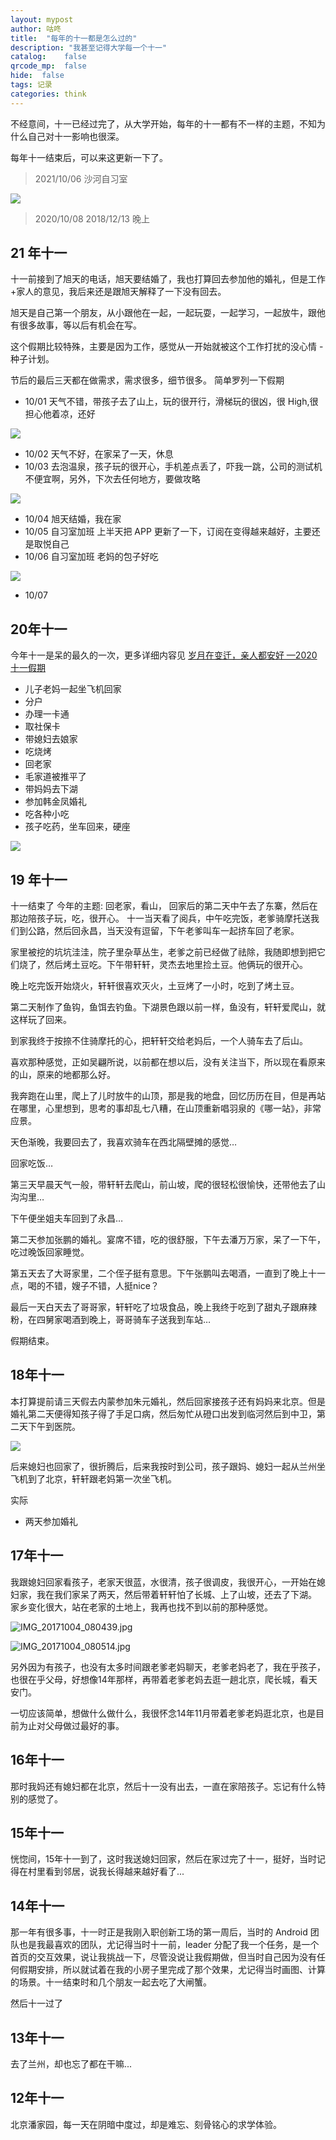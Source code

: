 ```yaml
---
layout: mypost
author: 咕咚
title:  "每年的十一都是怎么过的"
description: "我甚至记得大学每一个十一"
catalog:    false
qrcode_mp:  false
hide:  false
tags: 记录
categories: think 
---
```

不经意间，十一已经过完了，从大学开始，每年的十一都有不一样的主题，不知为什么自己对十一影响也很深。

每年十一结束后，可以来这更新一下了。
> 2021/10/06 沙河自习室

![](https://i.loli.net/2021/10/06/ML3xiVhEokU42pB.jpg)

> 2020/10/08 
> 2018/12/13 晚上

## 21 年十一
十一前接到了旭天的电话，旭天要结婚了，我也打算回去参加他的婚礼，但是工作+家人的意见，我后来还是跟旭天解释了一下没有回去。

旭天是自己第一个朋友，从小跟他在一起，一起玩耍，一起学习，一起放牛，跟他有很多故事，等以后有机会在写。

这个假期比较特殊，主要是因为工作，感觉从一开始就被这个工作打扰的没心情 - 种子计划。

节后的最后三天都在做需求，需求很多，细节很多。
简单罗列一下假期

- 10/01 天气不错，带孩子去了山上，玩的很开行，滑梯玩的很凶，很 High,很担心他着凉，还好

![](https://gitee.com/maoruibin/img/raw/master/2021/10/06/20211006222615407.jpg)

- 10/02 天气不好，在家呆了一天，休息
- 10/03 去泡温泉，孩子玩的很开心，手机差点丢了，吓我一跳，公司的测试机不便宜啊，另外，下次去任何地方，要做攻略

![](https://gitee.com/maoruibin/img/raw/master/2021/10/06/20211006222523530.jpg)

- 10/04 旭天结婚，我在家
- 10/05 自习室加班  上半天把 APP 更新了一下，订阅在变得越来越好，主要还是取悦自己
- 10/06 自习室加班 老妈的包子好吃

![](https://gitee.com/maoruibin/img/raw/master/2021/10/06/20211006222655433.jpg)

- 10/07


## 20年十一
今年十一是呆的最久的一次，更多详细内容见 [岁月在变迁，亲人都安好 —2020 十一假期](https://gudong.site/2020/10/10/2020shiyi.html)

- 儿子老妈一起坐飞机回家
- 分户
- 办理一卡通
- 取社保卡
- 带媳妇去娘家
- 吃烧烤
- 回老家
- 毛家道被推平了
- 带妈妈去下湖
- 参加韩金凤婚礼
- 吃各种小吃
- 孩子吃药，坐车回来，硬座

![](https://picplus.oss-cn-beijing.aliyuncs.com/2020/10/08/20201008171649223)


## 19 年十一

十一结束了
今年的主题: 回老家，看山，
回家后的第二天中午去了东寨，然后在那边陪孩子玩，吃，很开心。
十一当天看了阅兵，中午吃完饭，老爹骑摩托送我们到公路，然后回永昌，当天没有逗留，下午老爹叫车一起挤车回了老家。

家里被挖的坑坑洼洼，院子里杂草丛生，老爹之前已经做了祛除，我随即想到把它们烧了，然后烤土豆吃。下午带轩轩，灵杰去地里捡土豆。他俩玩的很开心。

晚上吃完饭开始烧火，轩轩很喜欢灭火，土豆烤了一小时，吃到了烤土豆。

第二天制作了鱼钩，鱼饵去钓鱼。下湖景色跟以前一样，鱼没有，轩轩爱爬山，就这样玩了回来。

到家我终于按捺不住骑摩托的心，把轩轩交给老妈后，一个人骑车去了后山。

喜欢那种感觉，正如吴翩所说，以前都在想以后，没有关注当下，所以现在看原来的山，原来的地都那么好。

我奔跑在山里，爬上了儿时放牛的山顶，那是我的地盘，回忆历历在目，但是再站在哪里，心里想到，思考的事却乱七八糟，在山顶重新唱羽泉的《哪一站》，非常应景。

天色渐晚，我要回去了，我喜欢骑车在西北隔壁摊的感觉…

回家吃饭…

第三天早晨天气一般，带轩轩去爬山，前山坡，爬的很轻松很愉快，还带他去了山沟沟里…

下午便坐姐夫车回到了永昌…

第二天参加张鹏的婚礼。宴席不错，吃的很舒服，下午去潘万万家，呆了一下午，吃过晚饭回家睡觉。

第五天去了大哥家里，二个侄子挺有意思。下午张鹏叫去喝酒，一直到了晚上十一点，喝的不错，嫂子不错，人挺nice？

最后一天白天去了哥哥家，轩轩吃了垃圾食品，晚上我终于吃到了甜丸子跟麻辣粉，在四舅家喝酒到晚上，哥哥骑车子送我到车站…

假期结束。


## 18年十一
本打算提前请三天假去内蒙参加朱元婚礼，然后回家接孩子还有妈妈来北京。但是婚礼第二天便得知孩子得了手足口病，然后匆忙从磴口出发到临河然后到中卫，第二天下午到医院。

![](https://ws1.sinaimg.cn/large/6fb50cedly1fw700vjxm5j23402bs4j6.jpg)

后来媳妇也回家了，很折腾后，后来我按时到公司，孩子跟妈、媳妇一起从兰州坐飞机到了北京，轩轩跟老妈第一次坐飞机。


实际
* 两天参加婚礼

## 17年十一
我跟媳妇回家看孩子，老家天很蓝，水很清，孩子很调皮，我很开心，一开始在媳妇家，我在我们家呆了两天，然后带着轩轩怕了长城、上了山坡，还去了下湖。
家乡变化很大，站在老家的土地上，我再也找不到以前的那种感觉。


![IMG_20171004_080439.jpg](https://i.loli.net/2017/10/04/59d42c4d97a8e.jpg)


![IMG_20171004_080514.jpg](https://ooo.0o0.ooo/2017/10/04/59d42c4178874.jpg)


另外因为有孩子，也没有太多时间跟老爹老妈聊天，老爹老妈老了，我在乎孩子，也很在乎父母，好想像14年那样，再带着老爹老妈去逛一趟北京，爬长城，看天安门。

一切应该简单，想做什么做什么，我很怀念14年11月带着老爹老妈逛北京，也是目前为止对父母做过最好的事。


## 16年十一
那时我妈还有媳妇都在北京，然后十一没有出去，一直在家陪孩子。忘记有什么特别的感觉了。



## 15年十一
恍惚间，15年十一到了，这时我送媳妇回家，然后在家过完了十一，挺好，当时记得在村里看到邻居，说我长得越来越好看了...


## 14年十一

那一年有很多事，十一时正是我刚入职创新工场的第一周后，当时的 Android 团队也是我最喜欢的团队，尤记得当时十一前，leader 分配了我一个任务，是一个首页的交互效果，说让我挑战一下，尽管没说让我假期做，但当时自己因为没有任何假期安排，所以就试着在我的小房子里完成了那个效果，尤记得当时画图、计算的场景。十一结束时和几个朋友一起去吃了大闸蟹。

然后十一过了


## 13年十一
去了兰州，却也忘了都在干嘛...

## 12年十一
北京潘家园，每一天在阴暗中度过，却是难忘、刻骨铭心的求学体验。
